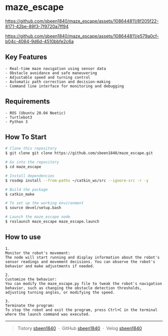 

# maze_escape
https://github.com/sbeen1840/maze_escape/assets/108644811/8f205f22-8171-42be-89f3-7f9720a7ff94

https://github.com/sbeen1840/maze_escape/assets/108644811/e579a0cf-b04c-4084-9d6d-4510bbfe2c6a



## Key Features
```
- Real-time maze navigation using sensor data
- Obstacle avoidance and safe maneuvering
- Adjustable speed and turning control
- Automatic path correction and decision-making
- Command line interface for monitoring and debugging
```

## Requirements
```
- ROS (Ubuntu 20.04 Noetic)
- Turtlebot3
- Python 3
```

## How To Start

```bash
# Clone this repository
$ git clone git clone https://github.com/sbeen1840/maze_escape.git

# Go into the repository
$ cd maze_escape

# Install dependencies
$ rosdep install --from-paths ~/catkin_ws/src --ignore-src -r -y

# Build the package
$ catkin_make

# To set up the working environment
$ source devel/setup.bash

# Launch the maze_escape node
$ roslaunch maze_escape maze_escape.launch
```
## How to use
```
1.
Monitor the robot's movement:
The node will start running and display information about the robot's sensor readings and movement decisions. You can observe the robot's behavior and make adjustments if needed.

2.
Customize the behavior:
You can modify the maze_escape.py file to tweak the robot's navigation behavior, such as changing the obstacle detection thresholds, adjusting turning angles, or modifying the speed.

3.
Terminate the program:
To stop the robot and exit the program, press Ctrl+C in the terminal where the launch command was executed.
```
---
> Tistory [sbeen1840](https://sbeen1840.tistory.com/) &nbsp;&middot;&nbsp;
> GitHub [sbeen1840](https://github.com/sbeen1840) &nbsp;&middot;&nbsp;
> Velog [sbeen1840](https://velog.io/@sbeen1840)


